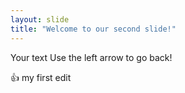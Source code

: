 ```yaml
---
layout: slide
title: "Welcome to our second slide!"
---
```

Your text
Use the left arrow to go back!

:+1: my first edit
